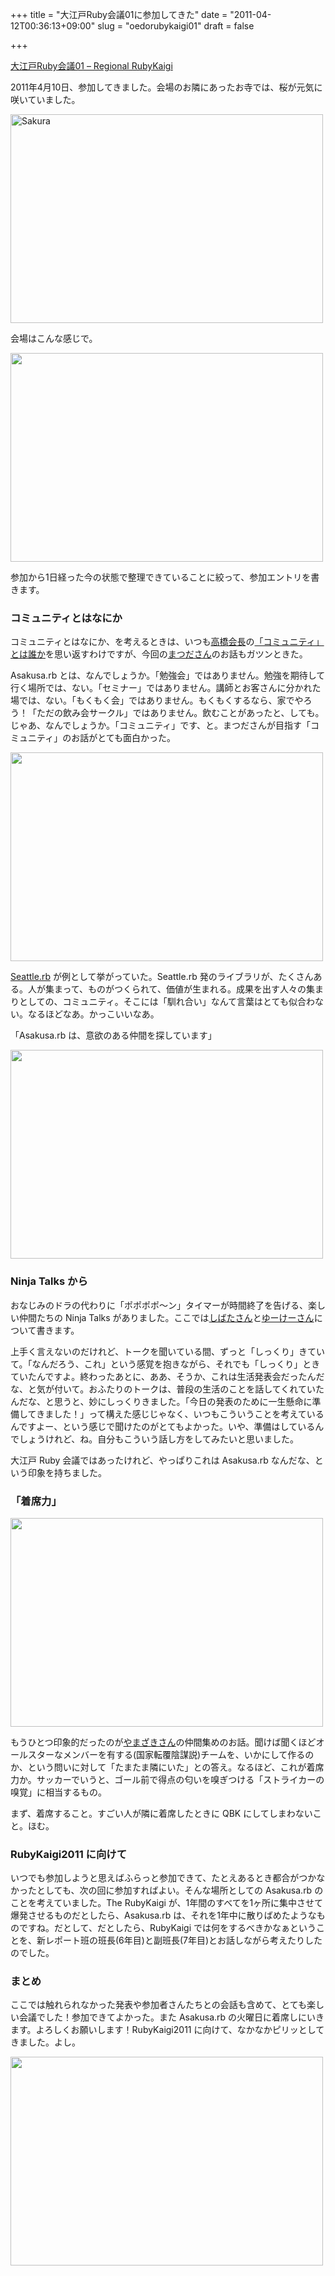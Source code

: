 +++
title = "大江戸Ruby会議01に参加してきた"
date = "2011-04-12T00:36:13+09:00"
slug = "oedorubykaigi01"
draft = false

+++

<p><a href="http://regional.rubykaigi.org/oedo01">大江戸Ruby会議01 &#8211; Regional RubyKaigi</a></p>
<p>2011年4月10日、参加してきました。会場のお隣にあったお寺では、桜が元気に咲いていました。</p>
<p><a href="http://www.flickr.com/photos/june29/5606225510/" title="Sakura by june29, on Flickr"><img src="http://farm6.static.flickr.com/5310/5606225510_4330dd99e9.jpg" width="500" height="334" alt="Sakura"></a></p>
<p>会場はこんな感じで。</p>
<p><a href="http://www.flickr.com/photos/june29/5606246088/" title="Untitled by june29, on Flickr"><img src="http://farm6.static.flickr.com/5143/5606246088_7cc34263af.jpg" width="500" height="334" alt=""></a></p>
<p>参加から1日経った今の状態で整理できていることに絞って、参加エントリを書きます。</p>
<h3>コミュニティとはなにか</h3>
<p>コミュニティとはなにか、を考えるときは、いつも<a href="http://twitter.com/takahashim">高橋会長</a>の<a href="http://jp.rubyist.net/magazine/?0028-ForeWord">「コミュニティ」とは誰か</a>を思い返すわけですが、今回の<a href="http://twitter.com/a_matsuda">まつださん</a>のお話もガツンときた。</p>
<p>Asakusa.rb とは、なんでしょうか。「勉強会」ではありません。勉強を期待して行く場所では、ない。「セミナー」ではありません。講師とお客さんに分かれた場では、ない。「もくもく会」ではありません。もくもくするなら、家でやろう！「ただの飲み会サークル」ではありません。飲むことがあったと、しても。じゃあ、なんでしょうか。「コミュニティ」です、と。まつださんが目指す「コミュニティ」のお話がとても面白かった。</p>
<p><a href="http://www.flickr.com/photos/june29/5605666381/" title="Untitled by june29, on Flickr"><img src="http://farm6.static.flickr.com/5183/5605666381_1ee86ed2d1.jpg" width="500" height="334" alt=""></a></p>
<p><a href="http://seattlerb.rubyforge.org/">Seattle.rb</a> が例として挙がっていた。Seattle.rb 発のライブラリが、たくさんある。人が集まって、ものがつくられて、価値が生まれる。成果を出す人々の集まりとしての、コミュニティ。そこには「馴れ合い」なんて言葉はとても似合わない。なるほどなあ。かっこいいなあ。</p>
<p>「Asakusa.rb は、意欲のある仲間を探しています」</p>
<p><a href="http://www.flickr.com/photos/june29/5605666657/" title="Untitled by june29, on Flickr"><img src="http://farm6.static.flickr.com/5023/5605666657_6133d0fd29.jpg" width="500" height="334" alt=""></a></p>
<h3>Ninja Talks から</h3>
<p>おなじみのドラの代わりに「ポポポポ〜ン」タイマーが時間終了を告げる、楽しい仲間たちの Ninja Talks がありました。ここでは<a href="http://twitter.com/hsbt">しばたさん</a>と<a href="http://twitter.com/#!/ukstudio">ゆーけーさん</a>について書きます。</p>
<p>上手く言えないのだけれど、トークを聞いている間、ずっと「しっくり」きていて。「なんだろう、これ」という感覚を抱きながら、それでも「しっくり」ときていたんですよ。終わったあとに、ああ、そうか、これは生活発表会だったんだな、と気が付いて。おふたりのトークは、普段の生活のことを話してくれていたんだな、と思うと、妙にしっくりきました。「今日の発表のために一生懸命に準備してきました！」って構えた感じじゃなく、いつもこういうことを考えているんですよー、という感じで聞けたのがとてもよかった。いや、準備はしているんでしょうけれど、ね。自分もこういう話し方をしてみたいと思いました。</p>
<p>大江戸 Ruby 会議ではあったけれど、やっぱりこれは Asakusa.rb なんだな、という印象を持ちました。</p>
<h3>「着席力」</h3>
<p><a href="http://www.flickr.com/photos/june29/5606251586/" title="Untitled by june29, on Flickr"><img src="http://farm6.static.flickr.com/5150/5606251586_b9c6dc6723.jpg" width="500" height="334" alt=""></a></p>
<p>もうひとつ印象的だったのが<a href="http://twitter.com/yamaz">やまざきさん</a>の仲間集めのお話。聞けば聞くほどオールスターなメンバーを有する(国家転覆陰謀説)チームを、いかにして作るのか、という問いに対して「たまたま隣にいた」との答え。なるほど、これが着席力か。サッカーでいうと、ゴール前で得点の匂いを嗅ぎつける「ストライカーの嗅覚」に相当するもの。</p>
<p>まず、着席すること。すごい人が隣に着席したときに QBK にしてしまわないこと。ほむ。</p>
<h3>RubyKaigi2011 に向けて</h3>
<p>いつでも参加しようと思えばふらっと参加できて、たとえあるとき都合がつかなかったとしても、次の回に参加すればよい。そんな場所としての Asakusa.rb のことを考えていました。The RubyKaigi が、1年間のすべてを1ヶ所に集中させて爆発させるものだとしたら、Asakusa.rb は、それを1年中に散りばめたようなものですね。だとして、だとしたら、RubyKaigi では何をするべきかなぁということを、新レポート班の班長(6年目)と副班長(7年目)とお話しながら考えたりしたのでした。</p>
<h3>まとめ</h3>
<p>ここでは触れられなかった発表や参加者さんたちとの会話も含めて、とても楽しい会議でした！参加できてよかった。また Asakusa.rb の火曜日に着席しにいきます。よろしくお願いします！RubyKaigi2011 に向けて、なかなかピリッとしてきました。よし。</p>
<p><a href="http://www.flickr.com/photos/june29/5606250154/" title="Untitled by june29, on Flickr"><img src="http://farm6.static.flickr.com/5144/5606250154_8c187fe126.jpg" width="500" height="334" alt=""></a></p>
